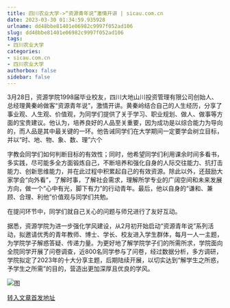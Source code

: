 ```yaml
---
title: 四川农业大学->“资源青年说”激情开讲 | sicau.com.cn
date: 2023-03-30 01:34:59.935928
urlname: dd48bbe81401e06982c9997f052ad106
slug: dd48bbe81401e06982c9997f052ad106
tags: 
- 四川农业大学
categories:
- sicau.com.cn
- 四川农业大学
authorbox: false
sidebar: false
---
```

3月28日，资源学院1998届毕业校友，四川大地山川投资管理有限公司创始人、总经理黄秦岭做客“资源青年说”，激情开讲。黄秦岭结合自己的人生经历，分享了事业观、人生观、价值观，为同学们提供了关于学习、职业规划、做人、做事等方面的宝贵建议。他认为，培养良好的人品至关重要，因为成功是以综合能力为导向的，而人品是其中最关键的一环。他告诫同学们在大学期间一定要学会树立目标，并以“时、地、物、象、数、理”六个
<!--more-->
字教会同学们如何判断目标的有效性；同时，他希望同学们利用课余时间多看书，多实践，尽可能多全方面锻炼自己，不断培养和强化自身的人际交往能力、抗打击能力、创新思维能力，并在此过程中积累起自己的有效资源。除此以外，还鼓励大家学会“向外看”，了解时事，了解社会需求，理解所学专业的广阔空间和未来发展方向，做一个“心中有光，脚下有力”的行动青年。最后，他以自身的“谦和、兼顾、合理、利他”价值观与同学们共勉。

在提问环节中，同学们就自己关心的问题与师兄进行了友好互动。

据悉，资源学院为进一步强化学风建设，从2月初开始启动“资源青年说”系列活动，拟邀请优秀的青年教师、博士、学长、校友进入学生群体，每月一人一主题，为学院学子解惑答疑、传递力量。为更好地了解学院学子们的所需所求，学院面向全院同学开展了问卷调查，近800名同学参与了问卷，经过数据分析，多方调研，学院拟定了2023年的十大分享主题，后期陆续开展，以切实达到“解学生之所惑，予学生之所需”的目的，营造出更加深厚且优良的学风。

![图](https://news.sicau.edu.cn/__local/F/5E/2A/2CF0703A1D0C2F37CB9C6565E25_4857EEBA_1EE942.png)

[转入文章首发地址](https://news.sicau.edu.cn/info/1078/71592.htm)